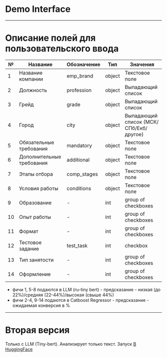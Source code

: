 # Demo Interface

_______
# Описание полей для пользовательского ввода

|№|Название|Обозначение|Тип|Значения|
|--|--|--|--|--|
|1|Название компании|emp_brand|object|Текстовое поле|
|2|Должность|profession|object|Выпадающий список|
|3|Грейд|grade|object|Выпадающий список|
|4|Город|city|object|Выпадающий список (МСК/СПб/Екб/другое)|
|5|Обязательные требования|mandatory|object|Текстовое поле|
|6|Дополнительные требования|additional|object|Текстовое поле|
|7|Этапы отбора|comp_stages|object|Текстовое поле|
|8|Условия работы|conditions|object|Текстовое поле|
|9|Образование|-|int|group of checkboxes|
|10|Опыт работы|-|int|group of checkboxes|
|11|Формат|-|int|group of checkboxes|
|12|Тестовое задание|test_task|int|checkbox|
|13|Тип занятости|-|int|group of checkboxes|
|14|Оформление|-|int|group of checkboxes|

- фичи 1, 5-8 подаются в LLM (ru-tiny bert) - предсказание - низкая (до 22%)/средняя (22-44%)/высокая (свыше 44%)
- фичи 2-4, 9-14 подаются в Catboost Regressor - предсказание - ожидаемая конверсия в %
_____
# Вторая версия

Только с LLM (Tiny-bert). Анализирует только текст. Запуск [В HuggingFace](https://huggingface.co/spaces/fkonovalenko/llm4career)


